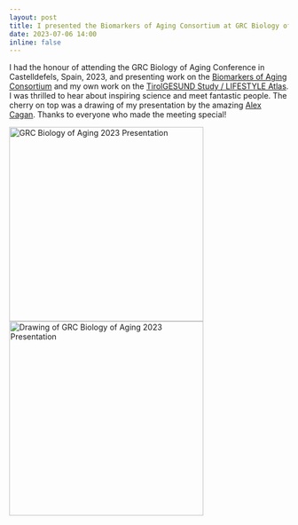 ```yaml
---
layout: post
title: I presented the Biomarkers of Aging Consortium at GRC Biology of Aging 2023
date: 2023-07-06 14:00
inline: false
---
```


I had the honour of attending the GRC Biology of Aging Conference in Castelldefels, Spain, 2023, and presenting work on the <a href="https://www.agingconsortium.org/">Biomarkers of Aging Consortium</a> and my own work on the <a href="/projects/1_project/">TirolGESUND Study / LIFESTYLE Atlas</a>. I was thrilled to hear about inspiring science and meet fantastic people. The cherry on top was a drawing of my presentation by the amazing <a href="https://www.alexcagan.com">Alex Cagan</a>. Thanks to everyone who made the meeting special!


<p float="left">

<img src="../../assets/img/grc-1.JPG" alt="GRC Biology of Aging 2023 Presentation" width="350" />

<img src="../../assets/img/grc-2.jpg" alt="Drawing of GRC Biology of Aging 2023 Presentation" width="350" />

</p>